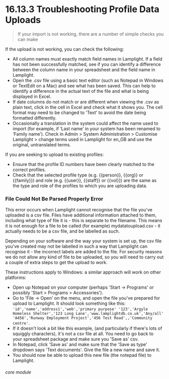 # 16.13.3 Troubleshooting Profile Data Uploads

> If your import is not working, there are a number of simple checks you can make

If the upload is not working, you can check the following:

- All column names must exactly match field names in Lamplight. If a field has not been successfully matched, see if you can identify a difference between the column name in your spreadsheet and the field name in Lamplight.
- Open the .csv file using a basic text editor (such as Notepad in Windows or TextEdit on a Mac) and see what has been saved. This can help to identify a difference in the actual text of the file and what is being displayed in Excel.
- If date columns do not match or are different when viewing the .csv as plain text, click in the cell in Excel and check what it shows you. The cell format may need to be changed to 'Text' to avoid the date being formatted differently.
- Occasionally a translation in the system could affect the name used to import (for example, if ‘Last name’ in your system has been renamed to ‘Family name’). Check in Admin > System Administration > Customise Lamplight > change terms used in Lamplight for en_GB and use the original, untranslated terms.

If you are seeking to upload to existing profiles:
- Ensure that the profile ID numbers have been clearly matched to the correct profiles.
- Check that the selected profile type (e.g. {{person}}, {{org}} or {{family}}) and role (e.g. {{user}}, {{staff}} or {{vol}}) are the same as the type and role of the profiles to which you are uploading data.

### File Could Not Be Parsed Properly Error

This error occurs when Lamplight cannot recognise that the file you've uploaded is a csv file. Files have additional information attached to them, including what type of file it is - this is separate to the filename. This means it is not enough for a file to be called (for example) mydatatoupload.csv - it actually needs to be a csv file, and be labelled as such.

Depending on your software and the way your system is set up, the csv file you've created may not be labelled in such a way that Lamplight can recognise it - the incorrect labels are added to the file. For security reasons we do not allow any kind of file to be uploaded, so you will need to carry out a couple of extra steps to get the upload to work.

These instructions apply to Windows: a similar approach will work on other platforms:

- Open up Notepad on your computer (perhaps 'Start -> Programs' or possibly 'Start > Programs > Accessories'). 
- Go to 'File -> Open' on the menu, and open the file you've prepared for upload to Lamplight. It should look something like this:
   `'id','name','address1','web','primary purpose' '123','Argyle Homeless Shelter','123 Long Lane','www.lamplightdb.co.uk','Any/all' 'A456','Runway Employment Project','456 Test Road',,'Community centre'`.
- If it doesn't look a bit like this example, (and particularly if there's lots of squiggly characters), it's not a csv file at all. You need to go back to your spreadsheet package and make sure you 'Save as' csv.
- In Notepad, click 'Save as' and make sure that the 'Save as type' dropdown says 'Text documents'. Give the file a new name and save it.
- You should now be able to upload this new file (the notepad file) to Lamplight.


###### core module
